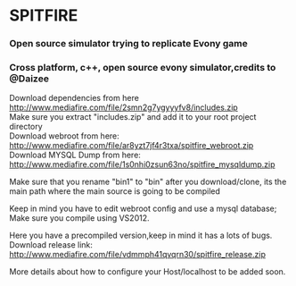 # SPITFIRE
### Open source simulator trying to replicate Evony game</br>
### Cross platform, c++, open source evony simulator,credits to @Daizee</br>

Download dependencies from here http://www.mediafire.com/file/2smn2g7ygyyyfv8/includes.zip </br>
Make sure you extract "includes.zip" and add it to your root project directory </br>
Download webroot from here: http://www.mediafire.com/file/ar8yzt7jf4r3txa/spitfire_webroot.zip </br>
Download MYSQL Dump from here: http://www.mediafire.com/file/1s0nhi0zsun63no/spitfire_mysqldump.zip </br>

Make sure that you rename "bin1" to "bin" after you download/clone, its the main path where the main source is going to be compiled </br>

Keep in mind you have to edit webroot config and use a mysql database; </br>
Make sure you compile using VS2012. </br>

Here you have a precompiled version,keep in mind it has a lots of bugs. </br>
Download release link: http://www.mediafire.com/file/vdmmph41qvqrn30/spitfire_release.zip </br>

More details about how to configure your Host/localhost to be added soon. </br>
